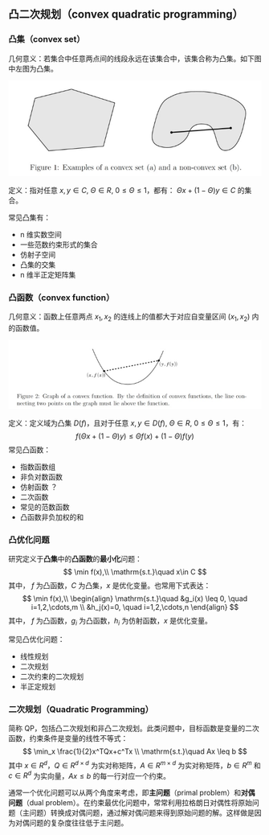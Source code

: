 ## 凸二次规划（convex quadratic programming）

### 凸集（convex set）

几何意义：若集合中任意两点间的线段永远在该集合中，该集合称为凸集。如下图中左图为凸集。

![img](convex_quadratic_programming.assets/v2-432507edf00eec21d64621e4556868b1_b.jpg)

定义：指对任意 $x,y\in C,\ \Theta \in R, \ 0\leq \Theta \leq 1$，都有： $\Theta x + (1-\Theta)y \in C$ 的集合。

常见凸集有：

* n 维实数空间
* 一些范数约束形式的集合
* 仿射子空间
* 凸集的交集
* n 维半正定矩阵集

### 凸函数（convex function）

几何意义：函数上任意两点 $x_1,x_2$ 的连线上的值都大于对应自变量区间 $(x_1,x_2)$ 内的函数值。

![img](convex_quadratic_programming.assets/v2-68c4b5146a6f3dd70b0eb3d51de9d72b_b.jpg)

定义：定义域为凸集 $D(f)$，且对于任意 $x,y \in D(f),\ \Theta \in R,\ 0\leq \Theta \leq 1$，有：
$$
f(\Theta x + (1-\Theta)y) \leq \Theta f(x) + (1-\Theta)f(y)
$$
常见凸函数：

* 指数函数组
* 非负对数函数
* 仿射函数 ？
* 二次函数
* 常见的范数函数
* 凸函数非负加权的和

### 凸优化问题

研究定义于**凸集**中的**凸函数**的**最小化**问题：
$$
\min f(x),\\ \mathrm{s.t.}\quad x\in C
$$
其中， $f$ 为凸函数，$C$ 为凸集，$x$ 是优化变量。也常用下式表达：
$$
\min f(x),\\ 
\begin{align}
\mathrm{s.t.}\quad &g_i(x) \leq 0, \quad i=1,2,\cdots,m \\
&h_j(x)=0, \quad i=1,2,\cdots,n
\end{align}
$$
其中， $f$ 为凸函数，$g_i$ 为凸函数，$h_i$ 为仿射函数，$x$ 是优化变量。

常见凸优化问题：

* 线性规划
* 二次规划
* 二次约束的二次规划
* 半正定规划

### 二次规划（Quadratic Programming）

简称 QP，包括凸二次规划和非凸二次规划。此类问题中，目标函数是变量的二次函数，约束条件是变量的线性不等式：
$$
\min_x \frac{1}{2}x^TQx+c^Tx \\
\mathrm{s.t.}\quad Ax \leq b
$$
其中 $x\in R^d$，$Q\in  R^{d\times d}$ 为实对称矩阵，$A\in R^{m\times d}$ 为实对称矩阵，$b\in R^m$ 和 $c\in R^d$ 为实向量，$Ax\leq b$ 的每一行对应一个约束。

通常一个优化问题可以从两个角度来考虑，即**主问题**（primal problem）和**对偶问题**（dual problem）。在约束最优化问题中，常常利用拉格朗日对偶性将原始问题（主问题）转换成对偶问题，通过解对偶问题来得到原始问题的解。这样做是因为对偶问题的复杂度往往低于主问题。